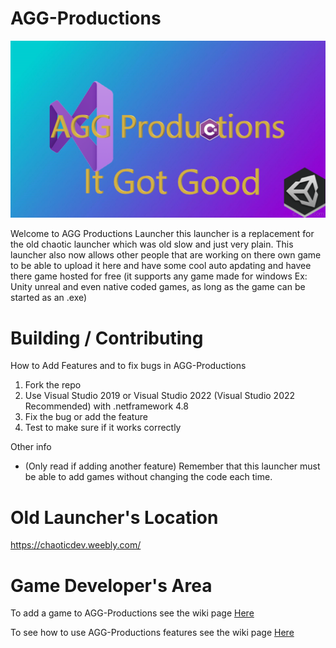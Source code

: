 # AGG-Productions

<p align="center"> <img width="700" src="ReadMe.png"/> </p>

Welcome to AGG Productions Launcher this launcher is a replacement for the old chaotic launcher which was old slow and just very plain. This launcher also now allows other people that are working on there own game to be able to upload it here and have some cool auto apdating and havee there game hosted for free (it supports any game made for windows Ex: Unity unreal and even native coded games, as long as the game can be started as an .exe)

# Building / Contributing

How to Add Features and to fix bugs in AGG-Productions

1. Fork the repo
2. Use Visual Studio 2019 or Visual Studio 2022 (Visual Studio 2022 Recommended) with .netframework 4.8
3. Fix the bug or add the feature
4. Test to make sure if it works correctly

Other info
- (Only read if adding another feature) Remember that this launcher must be able to add games without changing the code each time.

# Old Launcher's Location

https://chaoticdev.weebly.com/

# Game Developer's Area

To add a game to AGG-Productions see the wiki page [Here](https://github.com/awesomegamergame/AGG-Productions/wiki/How-to-add-a-game)

To see how to use AGG-Productions features see the wiki page [Here](https://github.com/awesomegamergame/AGG-Productions/wiki/Features-and-how-to-use)
